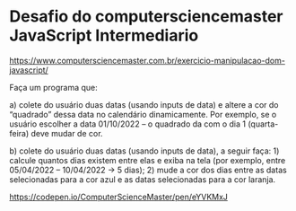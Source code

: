 # Desafio do computersciencemaster JavaScript Intermediario 

https://www.computersciencemaster.com.br/exercicio-manipulacao-dom-javascript/

Faça um programa que:

a) colete do usuário duas datas (usando inputs de data) e altere a cor do “quadrado” dessa data no calendário dinamicamente. Por exemplo, se o usuário escolher a data 01/10/2022 – o quadrado da com o dia 1 (quarta-feira) deve mudar de cor.

b) colete do usuário duas datas (usando inputs de data), a seguir faça: 1) calcule quantos dias existem entre elas e exiba na tela (por exemplo, entre 05/04/2022 – 10/04/2022 → 5 dias); 2) mude a cor dos dias entre as datas selecionadas para a cor azul e as datas selecionadas para a cor laranja.

https://codepen.io/ComputerScienceMaster/pen/eYVKMxJ

